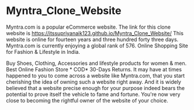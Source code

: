 # Myntra_Clone_Website
Myntra.com is a popular eCommerce website. 
The link for this clone website is https://itssupriyanaik123.github.io/Myntra_Clone_Website/
This website is online for fourteen years and three hundred forty three days.
Myntra.com is currently enjoying a global rank of 576. Online Shopping Site for Fashion &amp; Lifestyle in India.

Buy Shoes, Clothing, Accessories and lifestyle products for women & men. Best Online Fashion Store * COD* 30-Days Returns.
It may have at times happened to you to come across a website like Myntra.com, that you start cherishing the idea of owning such a website right away.
And it is widely believed that a website precise enough for your purpose indeed bears the potential to prove itself the vehicle to fame and fortune.
You're now very close to becoming the rightful owner of the website of your choice. 


